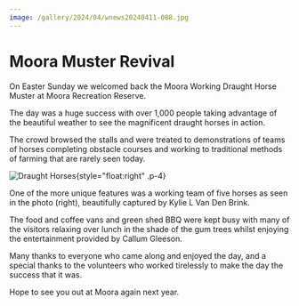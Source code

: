 ```yaml
---
image: /gallery/2024/04/wnews20240411-008.jpg
---
```

# Moora Muster Revival

On Easter Sunday we welcomed back the Moora Working Draught Horse Muster at Moora Recreation Reserve.

<!--more-->

The day was a huge success with over 1,000 people taking advantage of the beautiful weather to see the magnificent draught horses in action.

The crowd browsed the stalls and were treated to demonstrations of teams of horses completing obstacle courses and working to traditional methods of farming that are rarely seen today.

![Draught Horses](https://media.wnews.org.au/gallery/2024/04/wnews20240411-008.jpg){style="float:right" .p-4}

One of the more unique features was a working team of five horses as seen in the photo (right), beautifully captured by Kylie L Van Den Brink.

The food and coffee vans and green shed BBQ were kept busy with many of the visitors relaxing over lunch in the shade of the gum trees whilst enjoying the entertainment provided by Callum Gleeson.

Many thanks to everyone who came along and enjoyed the day, and a special thanks to the volunteers who worked tirelessly to make the day the success that it was.

Hope to see you out at Moora again next year.
